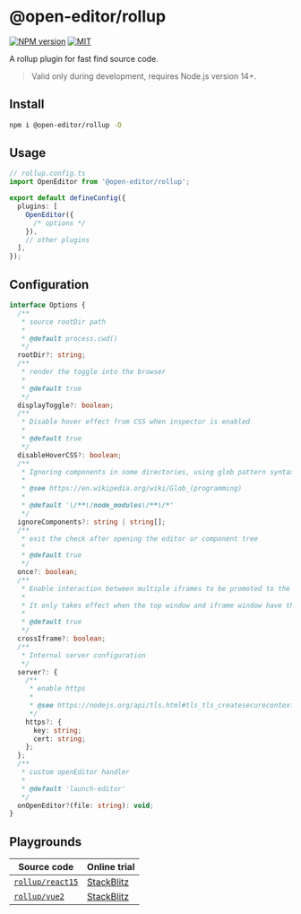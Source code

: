 # @open-editor/rollup

[![NPM version](https://img.shields.io/npm/v/@open-editor/rollup?color=)](https://www.npmjs.com/package/@open-editor/rollup)
[![MIT](https://img.shields.io/github/license/zjxxxxxxxxx/open-editor)](https://opensource.org/licenses/MIT)

A rollup plugin for fast find source code.

> Valid only during development, requires Node.js version 14+.

## Install

```bash
npm i @open-editor/rollup -D
```

## Usage

```ts
// rollup.config.ts
import OpenEditor from '@open-editor/rollup';

export default defineConfig({
  plugins: [
    OpenEditor({
      /* options */
    }),
    // other plugins
  ],
});
```

## Configuration

```ts
interface Options {
  /**
   * source rootDir path
   *
   * @default process.cwd()
   */
  rootDir?: string;
  /**
   * render the toggle into the browser
   *
   * @default true
   */
  displayToggle?: boolean;
  /**
   * Disable hover effect from CSS when inspector is enabled
   *
   * @default true
   */
  disableHoverCSS?: boolean;
  /**
   * Ignoring components in some directories, using glob pattern syntax for matching
   *
   * @see https://en.wikipedia.org/wiki/Glob_(programming)
   *
   * @default '\/**\/node_modules\/**\/*'
   */
  ignoreComponents?: string | string[];
  /**
   * exit the check after opening the editor or component tree
   *
   * @default true
   */
  once?: boolean;
  /**
   * Enable interaction between multiple iframes to be promoted to the top-level window.
   *
   * It only takes effect when the top window and iframe window have the same origin.
   *
   * @default true
   */
  crossIframe?: boolean;
  /**
   * Internal server configuration
   */
  server?: {
    /**
     * enable https
     *
     * @see https://nodejs.org/api/tls.html#tls_tls_createsecurecontext_options
     */
    https?: {
      key: string;
      cert: string;
    };
  };
  /**
   * custom openEditor handler
   *
   * @default 'launch-editor'
   */
  onOpenEditor?(file: string): void;
}
```

## Playgrounds

| Source code                                                                                         | Online trial                                                                                             |
| --------------------------------------------------------------------------------------------------- | -------------------------------------------------------------------------------------------------------- |
| [`rollup/react15`](https://github.com/zjxxxxxxxxx/open-editor/tree/main/playgrounds/rollup-react15) | [StackBlitz](https://stackblitz.com/github/zjxxxxxxxxx/open-editor/tree/main/playgrounds/rollup-react15) |
| [`rollup/vue2`](https://github.com/zjxxxxxxxxx/open-editor/tree/main/playgrounds/rollup-vue2)       | [StackBlitz](https://stackblitz.com/github/zjxxxxxxxxx/open-editor/tree/main/playgrounds/rollup-vue2)    |
